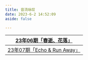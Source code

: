 ```yaml
---
title: 音流咏叹
date: 2023-6-2 14:52:09
aside: false

---
```




| [23年06期「春逝、花落」](https://arrietty-fly.github.io/音流咏叹/6月刊) |
| :----------------------------------------------------------: |
| [23年07期「Echo & Run Away」](https://arrietty-fly.github.io/音流咏叹/2307) |


